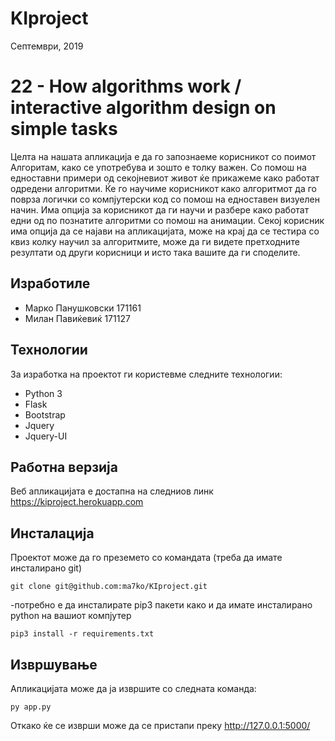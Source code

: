 # KIproject
Септември, 2019

# 22 - How algorithms work / interactive algorithm design on simple tasks

Целта на нашата апликација е да го запознаеме корисникот со поимот Алгоритам, како се употребува и зошто е толку важен.
Со помош на едноставни примери од секојневиот живот ќе прикажеме како работат одредени алгоритми.
Ќе го научиме корисникот како алгоритмот да го поврза логички со компјутерски код со помош на едноставен визуелен начин.
Има опција за корисникот да ги научи и разбере како работат едни од по познатите алгоритми со помош на анимации.
Секој корисник има опција да се најави на апликацијата, може на крај да се тестира со квиз колку научил за алгоритмите, може да ги видете претходните резултати од други корисници и исто така вашите да ги споделите.


## Изработиле
- Марко Панушковски 171161
- Милан Павиќевиќ 171127


## Технологии
За изработка на проектот ги користевме следните технологии:
* Python 3
* Flask
* Bootstrap
* Jquery
* Jquery-UI


## Работна верзија
Веб апликацијата е достапна на следниов линк https://kiproject.herokuapp.com


## Инсталација
Проектот може да го преземето со командата (треба да имате инсталирано git)

`git clone git@github.com:ma7ko/KIproject.git`

-потребно е да инсталирате pip3 пакети како и да имате инсталирано python на вашиот компјутер

`pip3 install -r requirements.txt`


## Извршување
Апликацијата може да ја извршите со следната команда:

`py app.py`

Откако ќе се изврши може да се пристапи преку http://127.0.0.1:5000/
